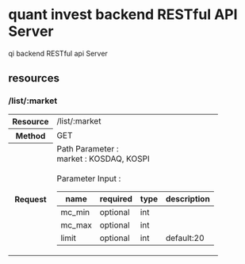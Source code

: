 # quant invest backend RESTful API Server

qi backend RESTful api Server

## resources

### /list/:market

<table>
    <tbody>
        <tr>
        <th>Resource</th>
        <td>/list/:market</td>
        </tr>
        <tr>
            <th>Method</th>
            <td>GET</td>
        </tr>
        <tr>
            <th>Request</th>
            <td>
            Path Parameter : </br>
            market : KOSDAQ, KOSPI </br><br>
            Parameter Input : </br>
            <table>
                <thead>
                    <tr>
                        <th>name</th>
                        <th>required</th>
                        <th>type</th>
                        <th>description</th>
                    </tr>
                </thead>
                <tbody>
                    <tr>
                        <td>mc_min</td>
                        <td>optional</td>
                        <td>int</td>
                        <td></td>
                    </tr>
                    <tr>
                        <td>mc_max</td>
                        <td>optional</td>
                        <td>int</td>
                        <td></td>
                    </tr>
                    <tr>
                        <td>limit</td>
                        <td>optional</td>
                        <td>int</td>
                        <td>default:20</td>
                    </tr>
                </tbody>
            </table>
            </td>
        </tr>
    </tbody>
</table>



